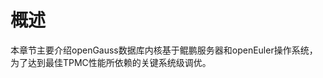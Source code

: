 # 概述<a name="ZH-CN_TOPIC_0289900241"></a>

本章节主要介绍openGauss数据库内核基于鲲鹏服务器和openEuler操作系统，为了达到最佳TPMC性能所依赖的关键系统级调优。

